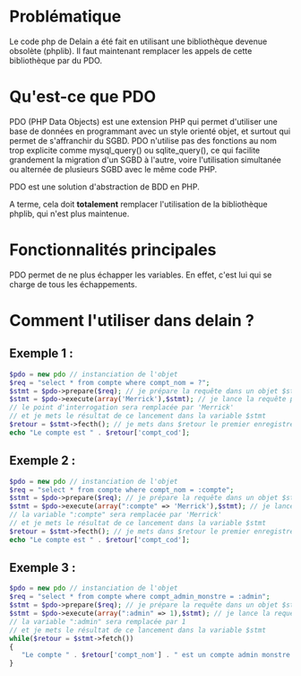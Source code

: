 # Problématique

Le code php de Delain a été fait en utilisant une bibliothèque devenue obsolète (phplib). Il faut maintenant remplacer les appels de cette bibliothèque par du PDO.

# Qu'est-ce que PDO

PDO (PHP Data Objects) est une extension PHP qui permet d'utiliser une base de données en programmant avec un style orienté objet, et surtout qui permet de s'affranchir du SGBD. PDO n'utilise pas des fonctions au nom trop explicite comme mysql_query() ou sqlite_query(), ce qui facilite grandement la migration d'un SGBD à l'autre, voire l'utilisation simultanée ou alternée de plusieurs SGBD avec le même code PHP.

PDO est une solution d'abstraction de BDD en PHP. 

A terme, cela doit __totalement__ remplacer l'utilisation de la bibliothèque phplib, qui n'est plus maintenue.

# Fonctionnalités principales 

PDO permet de ne plus échapper les variables. En effet, c'est lui qui se charge de tous les échappements.

# Comment l'utiliser dans delain ?

## Exemple 1 :

```php
$pdo = new pdo // instanciation de l'objet
$req = "select * from compte where compt_nom = ?";
$stmt = $pdo->prepare($req); // je prépare la requête dans un objet $stmt
$stmt = $pdo->execute(array('Merrick'),$stmt); // je lance la requête préparée avant dans $stmt
// le point d'interrogation sera remplacée par 'Merrick'
// et je mets le résultat de ce lancement dans la variable $stmt
$retour = $stmt->fecth(); // je mets dans $retour le premier enregistrement résultant de ma requête
echo "Le compte est " . $retour['compt_cod'];
```

## Exemple 2 :
```php
$pdo = new pdo // instanciation de l'objet
$req = "select * from compte where compt_nom = :compte";
$stmt = $pdo->prepare($req); // je prépare la requête dans un objet $stmt
$stmt = $pdo->execute(array(":compte" => 'Merrick'),$stmt); // je lance la requête préparée avant dans $stmt
// la variable ":compte" sera remplacée par 'Merrick'
// et je mets le résultat de ce lancement dans la variable $stmt
$retour = $stmt->fecth(); // je mets dans $retour le premier enregistrement résultant de ma requête
echo "Le compte est " . $retour['compt_cod'];
```

## Exemple 3 :
```php
$pdo = new pdo // instanciation de l'objet
$req = "select * from compte where compt_admin_monstre = :admin";
$stmt = $pdo->prepare($req); // je prépare la requête dans un objet $stmt
$stmt = $pdo->execute(array(":admin" => 1),$stmt); // je lance la requête préparée avant dans $stmt
// la variable ":admin" sera remplacée par 1
// et je mets le résultat de ce lancement dans la variable $stmt
while($retour = $stmt->fetch())
{
   "Le compte " . $retour['compt_nom'] . " est un compte admin monstre.<br />";
}
```